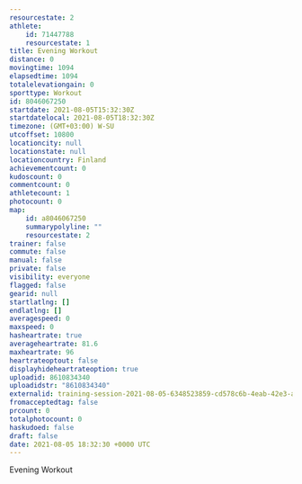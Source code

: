 ```yaml
---
resourcestate: 2
athlete:
    id: 71447788
    resourcestate: 1
title: Evening Workout
distance: 0
movingtime: 1094
elapsedtime: 1094
totalelevationgain: 0
sporttype: Workout
id: 8046067250
startdate: 2021-08-05T15:32:30Z
startdatelocal: 2021-08-05T18:32:30Z
timezone: (GMT+03:00) W-SU
utcoffset: 10800
locationcity: null
locationstate: null
locationcountry: Finland
achievementcount: 0
kudoscount: 0
commentcount: 0
athletecount: 1
photocount: 0
map:
    id: a8046067250
    summarypolyline: ""
    resourcestate: 2
trainer: false
commute: false
manual: false
private: false
visibility: everyone
flagged: false
gearid: null
startlatlng: []
endlatlng: []
averagespeed: 0
maxspeed: 0
hasheartrate: true
averageheartrate: 81.6
maxheartrate: 96
heartrateoptout: false
displayhideheartrateoption: true
uploadid: 8610834340
uploadidstr: "8610834340"
externalid: training-session-2021-08-05-6348523859-cd578c6b-4eab-42e3-a1c7-1647a74a30d0.fit
fromacceptedtag: false
prcount: 0
totalphotocount: 0
haskudoed: false
draft: false
date: 2021-08-05 18:32:30 +0000 UTC
---
```

Evening Workout